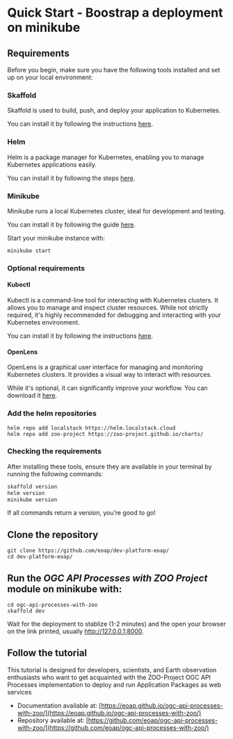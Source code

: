 # Quick Start - Boostrap a deployment on minikube

## Requirements

Before you begin, make sure you have the following tools installed and set up on your local environment:

### Skaffold

Skaffold is used to build, push, and deploy your application to Kubernetes. 

You can install it by following the instructions [here](https://skaffold.dev/docs/install/#standalone-binary).

### Helm

Helm is a package manager for Kubernetes, enabling you to manage Kubernetes applications easily. 

You can install it by following the steps [here](https://helm.sh/docs/intro/install/).

### Minikube

Minikube runs a local Kubernetes cluster, ideal for development and testing. 

You can install it by following the guide [here](https://minikube.sigs.k8s.io/docs/start).

Start your minikube instance with:

```
minikube start
```

### Optional requirements

#### Kubectl

Kubectl is a command-line tool for interacting with Kubernetes clusters. It allows you to manage and inspect cluster resources. While not strictly required, it's highly recommended for debugging and interacting with your Kubernetes environment.

You can install it by following the instructions [here](https://kubernetes.io/docs/tasks/tools/#kubectl).

#### OpenLens

OpenLens is a graphical user interface for managing and monitoring Kubernetes clusters. It provides a visual way to interact with resources. 

While it's optional, it can significantly improve your workflow. You can download it [here](https://github.com/MuhammedKalkan/OpenLens?tab=readme-ov-file#installation).

### Add the helm repositories

```
helm repo add localstack https://helm.localstack.cloud
helm repo add zoo-project https://zoo-project.github.io/charts/
```

### Checking the requirements

After installing these tools, ensure they are available in your terminal by running the following commands:

```bash
skaffold version
helm version
minikube version
```

If all commands return a version, you’re good to go!

## Clone the repository

```
git clone https://github.com/eoap/dev-platform-eoap/
cd dev-platform-eoap/
```

## Run the _OGC API Processes with ZOO Project_ module on minikube with:

```
cd ogc-api-processes-with-zoo
skaffold dev
```

Wait for the deployment to stablize (1-2 minutes) and the open your browser on the link printed, usually http://127.0.0.1:8000.

## Follow the tutorial

This tutorial is designed for developers, scientists, and Earth observation enthusiasts who want to get acquainted with the ZOO-Project OGC API Processes implementation to deploy and run Application Packages as web services

* Documentation available at: [https://eoap.github.io/ogc-api-processes-with-zoo/](https://eoap.github.io/ogc-api-processes-with-zoo/)
* Repository available at: [https://github.com/eoap/ogc-api-processes-with-zoo/](https://github.com/eoap/ogc-api-processes-with-zoo/)
